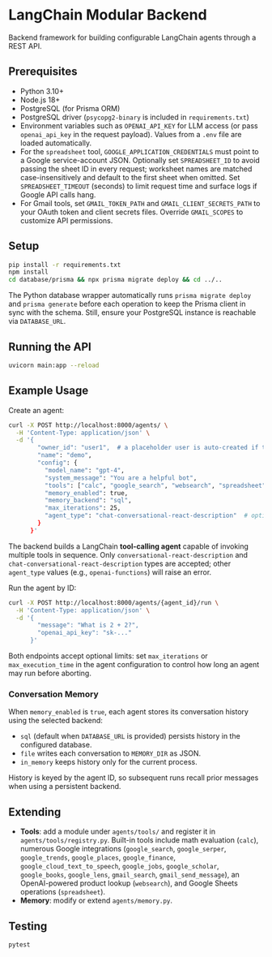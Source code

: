 # LangChain Modular Backend

Backend framework for building configurable LangChain agents through a REST API.

## Prerequisites
- Python 3.10+
- Node.js 18+
- PostgreSQL (for Prisma ORM)
- PostgreSQL driver (`psycopg2-binary` is included in `requirements.txt`)
- Environment variables such as `OPENAI_API_KEY` for LLM access (or pass `openai_api_key` in the request payload). Values from a `.env` file are loaded automatically.
- For the `spreadsheet` tool, `GOOGLE_APPLICATION_CREDENTIALS` must point to a Google service-account JSON. Optionally set
  `SPREADSHEET_ID` to avoid passing the sheet ID in every request; worksheet names are matched case-insensitively and default to
  the first sheet when omitted. Set `SPREADSHEET_TIMEOUT` (seconds) to limit request time and surface logs if Google API calls hang.
- For Gmail tools, set `GMAIL_TOKEN_PATH` and `GMAIL_CLIENT_SECRETS_PATH` to your OAuth token and client secrets files. Override
  `GMAIL_SCOPES` to customize API permissions.

## Setup
```bash
pip install -r requirements.txt
npm install
cd database/prisma && npx prisma migrate deploy && cd ../..
```

The Python database wrapper automatically runs `prisma migrate deploy` and `prisma generate` before each operation to keep the
Prisma client in sync with the schema. Still, ensure your PostgreSQL instance is reachable via `DATABASE_URL`.

## Running the API
```bash
uvicorn main:app --reload
```

## Example Usage
Create an agent:
```bash
curl -X POST http://localhost:8000/agents/ \
  -H 'Content-Type: application/json' \
  -d '{
        "owner_id": "user1",  # a placeholder user is auto-created if this ID doesn't exist
        "name": "demo",
        "config": {
          "model_name": "gpt-4",
          "system_message": "You are a helpful bot",
          "tools": ["calc", "google_search", "websearch", "spreadsheet"],
          "memory_enabled": true,
          "memory_backend": "sql",
          "max_iterations": 25,
          "agent_type": "chat-conversational-react-description"  # optional
        }
      }'
```
The backend builds a LangChain **tool-calling agent** capable of invoking multiple tools in sequence. Only `conversational-react-description` and `chat-conversational-react-description` types are accepted; other `agent_type` values (e.g., `openai-functions`) will raise an error.

Run the agent by ID:
```bash
curl -X POST http://localhost:8000/agents/{agent_id}/run \
  -H 'Content-Type: application/json' \
  -d '{
        "message": "What is 2 + 2?",
        "openai_api_key": "sk-..."
      }'
```

Both endpoints accept optional limits: set `max_iterations` or `max_execution_time` in the agent configuration to control how long an agent may run before aborting.

### Conversation Memory

When `memory_enabled` is `true`, each agent stores its conversation history using the selected backend:

- `sql` (default when `DATABASE_URL` is provided) persists history in the configured database.
- `file` writes each conversation to `MEMORY_DIR` as JSON.
- `in_memory` keeps history only for the current process.

History is keyed by the agent ID, so subsequent runs recall prior messages when using a persistent backend.

## Extending
- **Tools**: add a module under `agents/tools/` and register it in `agents/tools/registry.py`.
  Built-in tools include math evaluation (`calc`), numerous Google integrations (`google_search`, `google_serper`, `google_trends`, `google_places`, `google_finance`, `google_cloud_text_to_speech`, `google_jobs`, `google_scholar`, `google_books`, `google_lens`, `gmail_search`, `gmail_send_message`), an OpenAI-powered product lookup (`websearch`), and Google Sheets operations (`spreadsheet`).
- **Memory**: modify or extend `agents/memory.py`.

## Testing
```bash
pytest
```
